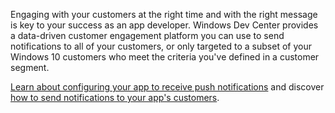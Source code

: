 ﻿Engaging with your customers at the right time and with the right message is key to your success as an app developer. Windows Dev Center provides a data-driven customer engagement platform you can use to send notifications to all of your customers, or only targeted to a subset of your Windows 10 customers who meet the criteria you've defined in a customer segment.

[Learn about configuring your app to receive push notifications](https://docs.microsoft.com/windows/uwp/monetize/configure-your-app-to-receive-dev-center-notifications) and discover [how to send notifications to your app's customers](https://docs.microsoft.com/windows/uwp/publish/send-push-notifications-to-your-apps-customers).
